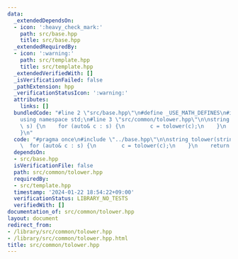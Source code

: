 ```yaml
---
data:
  _extendedDependsOn:
  - icon: ':heavy_check_mark:'
    path: src/base.hpp
    title: src/base.hpp
  _extendedRequiredBy:
  - icon: ':warning:'
    path: src/template.hpp
    title: src/template.hpp
  _extendedVerifiedWith: []
  _isVerificationFailed: false
  _pathExtension: hpp
  _verificationStatusIcon: ':warning:'
  attributes:
    links: []
  bundledCode: "#line 2 \"src/base.hpp\"\n#define _USE_MATH_DEFINES\n#include <bits/stdc++.h>\n\
    using namespace std;\n#line 3 \"src/common/tolower.hpp\"\n\nstring tolower(string\
    \ s) {\n    for (auto& c : s) {\n        c = tolower(c);\n    }\n    return s;\n\
    }\n"
  code: "#pragma once\n#include \"../base.hpp\"\n\nstring tolower(string s) {\n  \
    \  for (auto& c : s) {\n        c = tolower(c);\n    }\n    return s;\n}\n"
  dependsOn:
  - src/base.hpp
  isVerificationFile: false
  path: src/common/tolower.hpp
  requiredBy:
  - src/template.hpp
  timestamp: '2024-01-22 18:54:22+09:00'
  verificationStatus: LIBRARY_NO_TESTS
  verifiedWith: []
documentation_of: src/common/tolower.hpp
layout: document
redirect_from:
- /library/src/common/tolower.hpp
- /library/src/common/tolower.hpp.html
title: src/common/tolower.hpp
---
```

